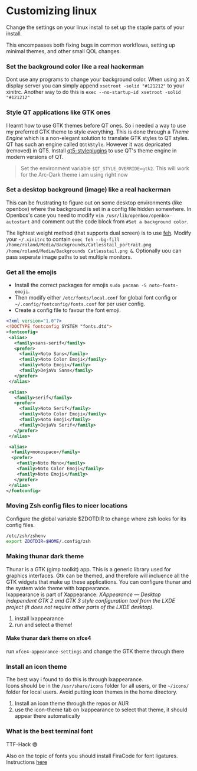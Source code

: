 # Customizing linux

Change the settings on your linux install to set up the staple parts of your install.

This encompasses both fixing bugs in common workflows, setting up minimal themes, and other small QOL changes.

### Set the background color like a real hackerman

Dont use any programs to change your background color. When using an X display server you can simply append `xsetroot -solid "#121212"` to your xinitrc.
Another way to do this is `exec --no-startup-id xsetroot -solid "#121212"`

### Style QT applications like GTK ones

I learnt how to use GTK themes before QT ones. So i needed a way to use my preferred GTK theme to style everything. This is done through a *Theme Engine* which is a non-elegant solution to translate GTK styles to QT styles. QT has such an engine called `QGtkStyle`. However it was depricated (removed) in QT5. Install [qt5-styleplugins](https://www.archlinux.org/packages/community/x86_64/qt5-styleplugins/) to use QT's theme engine in modern versions of QT.

> Set the environment variable `$QT_STYLE_OVERRIDE=gtk2`. This will work for the Arc-Dark theme i am using right now

### Set a desktop background (image) like a real hackerman

This can be frustrating to figure out on some desktop environments (like openbox) where the background is set in a config file hidden somewhere.
In Openbox's case you need to modify `vim /usr/lib/openbox/openbox-autostart` and comment out the code block from `#Set a background color`.

The lightest weight method (that supports dual screen) is to use [feh](https://www.archlinux.org/packages/extra/x86_64/feh/).
Modify your `~/.xinitrc` to contain `exec feh --bg-fill /home/roland/Media/Backgrounds/Catlesstail_portrait.png /home/roland/Media/Backgrounds Catlesstail.png &`. Optionally uou can pass seperate image paths to set multiple monitors.

### Get all the emojis

* Install the correct packages for emojis `sudo pacman -S noto-fonts-emoji`.
* Then modify either `/etc/fonts/local.conf` for global font config or `~/.config/fontconfig/fonts.conf` for per user config.
* Create a config file to favour the font emoji.

```xml
<?xml version="1.0"?>
<!DOCTYPE fontconfig SYSTEM "fonts.dtd">
<fontconfig>
 <alias>
   <family>sans-serif</family>
   <prefer>
     <family>Noto Sans</family>
     <family>Noto Color Emoji</family>
     <family>Noto Emoji</family>
     <family>DejaVu Sans</family>
   </prefer>
 </alias>

 <alias>
   <family>serif</family>
   <prefer>
     <family>Noto Serif</family>
     <family>Noto Color Emoji</family>
     <family>Noto Emoji</family>
     <family>DejaVu Serif</family>
   </prefer>
 </alias>

 <alias>
  <family>monospace</family>
  <prefer>
    <family>Noto Mono</family>
    <family>Noto Color Emoji</family>
    <family>Noto Emoji</family>
   </prefer>
 </alias>
</fontconfig>
```

### Moving Zsh config files to nicer locations

Configure the global variable $ZDOTDIR to change where zsh looks for its config files.

```bash
/etc/zsh/zshenv
export ZDOTDIR=$HOME/.config/zsh
```

### Making thunar dark theme

Thunar is a GTK (gimp toolkit) app. This is a generic library used for graphics interfaces.
Gtk can be themed, and therefore will incluence all the GTK widgets that make up these applications.
You can configure thunar and the system wide theme with lxappearance.\
lxappearance is part of Xappearance: *XAppearance — Desktop independent GTK 2 and GTK 3 style configuration tool from the LXDE project (it does not require other parts of the LXDE desktop).*

1. install lxappearance
2. run and select a theme!

#### Make thunar dark theme on xfce4

run `xfce4-appearance-settings` and change the GTK theme through there

### Install an icon theme

The best way i found to do this is through lxappearance.\
Icons should be in the `/usr/share/icons` folder for all users, or the `~/icons/` folder for local users. Avoid putting icon themes in the home directory.

1. Install an icon theme through the repos or AUR
2. use the icon-theme tab on lxappearance to select that theme, it should appear there automatically

### What is the best terminal font

TTF-Hack 😄

Also on the topic of fonts you should install FiraCode for font ligatures. Instructions [here](https://github.com/tonsky/FiraCode/wiki/VS-Code-Instructions)
